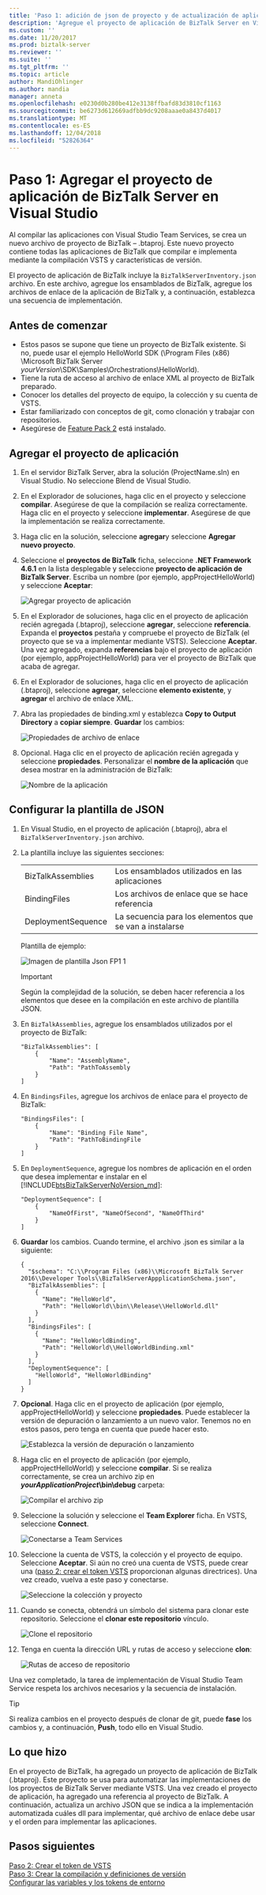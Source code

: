 ```yaml
---
title: 'Paso 1: adición de json de proyecto y de actualización de aplicación | Microsoft Docs'
description: 'Agregue el proyecto de aplicación de BizTalk Server en Visual Studio y actualizar el archivo BizTalkServerInventory.json con los archivos DLL, los archivos de enlace y secuencia de implementación de sus aplicaciones: Visual Studio Team Services'
ms.custom: ''
ms.date: 11/20/2017
ms.prod: biztalk-server
ms.reviewer: ''
ms.suite: ''
ms.tgt_pltfrm: ''
ms.topic: article
author: MandiOhlinger
ms.author: mandia
manager: anneta
ms.openlocfilehash: e0230d0b280be412e3138ffbafd83d3810cf1163
ms.sourcegitcommit: be6273d612669adfbb9dc9208aaae0a8437d4017
ms.translationtype: MT
ms.contentlocale: es-ES
ms.lasthandoff: 12/04/2018
ms.locfileid: "52826364"
---
```

# <a name="step-1-add-the-biztalk-server-application-project-in-visual-studio"></a>Paso 1: Agregar el proyecto de aplicación de BizTalk Server en Visual Studio

Al compilar las aplicaciones con Visual Studio Team Services, se crea un nuevo archivo de proyecto de BizTalk – .btaproj. Este nuevo proyecto contiene todas las aplicaciones de BizTalk que compilar e implementa mediante la compilación VSTS y características de versión. 

El proyecto de aplicación de BizTalk incluye la `BizTalkServerInventory.json` archivo. En este archivo, agregue los ensamblados de BizTalk, agregue los archivos de enlace de la aplicación de BizTalk y, a continuación, establezca una secuencia de implementación. 

## <a name="before-you-begin"></a>Antes de comenzar

* Estos pasos se supone que tiene un proyecto de BizTalk existente. Si no, puede usar el ejemplo HelloWorld SDK (\Program Files (x86) \Microsoft BizTalk Server *yourVersion*\SDK\Samples\Orchestrations\HelloWorld). 
* Tiene la ruta de acceso al archivo de enlace XML al proyecto de BizTalk preparado. 
* Conocer los detalles del proyecto de equipo, la colección y su cuenta de VSTS.
* Estar familiarizado con conceptos de git, como clonación y trabajar con repositorios. 
* Asegúrese de [Feature Pack 2](https://aka.ms/bts2016fp2) está instalado.

## <a name="add-the-application-project"></a>Agregar el proyecto de aplicación

1. En el servidor BizTalk Server, abra la solución (ProjectName.sln) en Visual Studio. No seleccione Blend de Visual Studio.

2. En el Explorador de soluciones, haga clic en el proyecto y seleccione **compilar**. Asegúrese de que la compilación se realiza correctamente. Haga clic en el proyecto y seleccione **implementar**. Asegúrese de que la implementación se realiza correctamente.

3. Haga clic en la solución, seleccione **agregar**y seleccione **Agregar nuevo proyecto**.

4. Seleccione el **proyectos de BizTalk** ficha, seleccione **.NET Framework 4.6.1** en la lista desplegable y seleccione **proyecto de aplicación de BizTalk Server**. Escriba un nombre (por ejemplo, appProjectHelloWorld) y seleccione **Aceptar**:  

    ![Agregar proyecto de aplicación](../core/media/add-application-project.png)

5. En el Explorador de soluciones, haga clic en el proyecto de aplicación recién agregada (.btaproj), seleccione **agregar**, seleccione **referencia**. Expanda el **proyectos** pestaña y compruebe el proyecto de BizTalk (el proyecto que se va a implementar mediante VSTS). Seleccione **Aceptar**.  
    Una vez agregado, expanda **referencias** bajo el proyecto de aplicación (por ejemplo, appProjectHelloWorld) para ver el proyecto de BizTalk que acaba de agregar. 

6. En el Explorador de soluciones, haga clic en el proyecto de aplicación (.btaproj), seleccione **agregar**, seleccione **elemento existente**, y **agregar** el archivo de enlace XML.

7. Abra las propiedades de binding.xml y establezca **Copy to Output Directory** a **copiar siempre**. **Guardar** los cambios:  

    ![Propiedades de archivo de enlace](../core/media/xml-binding-file-properties.png)

8. Opcional. Haga clic en el proyecto de aplicación recién agregada y seleccione **propiedades**. Personalizar el **nombre de la aplicación** que desea mostrar en la administración de BizTalk:  

    ![Nombre de la aplicación](../core/media/application-project-name.png)

## <a name="configure-the-json-template"></a>Configurar la plantilla de JSON

1. En Visual Studio, en el proyecto de aplicación (.btaproj), abra el `BizTalkServerInventory.json` archivo. 

2. La plantilla incluye las siguientes secciones: 

    | | |
    |---|---|
    |BizTalkAssemblies | Los ensamblados utilizados en las aplicaciones |
    |BindingFiles | Los archivos de enlace que se hace referencia|
    |DeploymentSequence | La secuencia para los elementos que se van a instalarse|
    
    Plantilla de ejemplo: 
    
    ![Imagen de plantilla Json FP1 1](../core/media/fp1-json-template-image-1.png)

    > [!IMPORTANT]
    > Según la complejidad de la solución, se deben hacer referencia a los elementos que desee en la compilación en este archivo de plantilla JSON.

3. En `BizTalkAssemblies`, agregue los ensamblados utilizados por el proyecto de BizTalk: 

    ```
    "BizTalkAssemblies": [
        {
            "Name": "AssemblyName",
            "Path": "PathToAssembly
        }
    ]
    ```

4. En `BindingsFiles`, agregue los archivos de enlace para el proyecto de BizTalk: 

    ```
    "BindingsFiles": [
        {
            "Name": "Binding File Name",
            "Path": "PathToBindingFile
        }
    ]
    ```

5. En `DeploymentSequence`, agregue los nombres de aplicación en el orden que desea implementar e instalar en el [!INCLUDE[btsBizTalkServerNoVersion_md](../includes/btsbiztalkservernoversion-md.md)]: 

    ```
    "DeploymentSequence": [
        {
            "NameOfFirst", "NameOfSecond", "NameOfThird"
        }
    ]
    ```


6. **Guardar** los cambios. Cuando termine, el archivo .json es similar a la siguiente: 

    ```
    {
      "$schema": "C:\\Program Files (x86)\\Microsoft BizTalk Server 2016\\Developer Tools\\BizTalkServerAppplicationSchema.json",
      "BizTalkAssemblies": [
        {
          "Name": "HelloWorld",
          "Path": "HelloWorld\\bin\\Release\\HelloWorld.dll"
        }
      ],
      "BindingsFiles": [
        {
          "Name": "HelloWorldBinding",
          "Path": "HelloWorld\\HelloWorldBinding.xml"
        }
      ],
      "DeploymentSequence": [
        "HelloWorld", "HelloWorldBinding"
      ]
    }
    ```

7. **Opcional**. Haga clic en el proyecto de aplicación (por ejemplo, appProjectHelloWorld) y seleccione **propiedades**. Puede establecer la versión de depuración o lanzamiento a un nuevo valor. Tenemos no en estos pasos, pero tenga en cuenta que puede hacer esto.  

    ![Establezca la versión de depuración o lanzamiento](../core/media/application-project-version.png)

8. Haga clic en el proyecto de aplicación (por ejemplo, appProjectHelloWorld) y seleccione **compilar**. Si se realiza correctamente, se crea un archivo zip en  **_yourApplicationProject_\bin\debug** carpeta:  

    ![Compilar el archivo zip](../core/media/application-project-zip-file.png)

9. Seleccione la solución y seleccione el **Team Explorer** ficha. En VSTS, seleccione **Connect**.  

    ![Conectarse a Team Services](../core/media/connect-team-services.png)

10. Seleccione la cuenta de VSTS, la colección y el proyecto de equipo. Seleccione **Aceptar**. Si aún no creó una cuenta de VSTS, puede crear una ([paso 2: crear el token VSTS](feature-pack-create-vsts-token.md) proporcionan algunas directrices). Una vez creado, vuelva a este paso y conectarse.  

    ![Seleccione la colección y proyecto](../core/media/team-collections-projects.png)

11. Cuando se conecta, obtendrá un símbolo del sistema para clonar este repositorio. Seleccione el **clonar este repositorio** vínculo.  

    ![Clone el repositorio](../core/media/vsts-clone-repository.png)

12. Tenga en cuenta la dirección URL y rutas de acceso y seleccione **clon**:  

    ![Rutas de acceso de repositorio](../core/media/clone-repo-paths.png)

Una vez completado, la tarea de implementación de Visual Studio Team Service respeta los archivos necesarios y la secuencia de instalación. 

> [!TIP]
> Si realiza cambios en el proyecto después de clonar de git, puede **fase** los cambios y, a continuación, **Push**, todo ello en Visual Studio. 

## <a name="what-you-did"></a>Lo que hizo

En el proyecto de BizTalk, ha agregado un proyecto de aplicación de BizTalk (.btaproj). Este proyecto se usa para automatizar las implementaciones de los proyectos de BizTalk Server mediante VSTS. Una vez creado el proyecto de aplicación, ha agregado una referencia al proyecto de BizTalk. A continuación, actualiza un archivo JSON que se indica a la implementación automatizada cuáles dll para implementar, qué archivo de enlace debe usar y el orden para implementar las aplicaciones. 

## <a name="next-steps"></a>Pasos siguientes
[Paso 2: Crear el token de VSTS](feature-pack-create-vsts-token.md)  
[Paso 3: Crear la compilación y definiciones de versión](feature-pack-add-build-release-definitions.md)  
[Configurar las variables y los tokens de entorno](configure-environmental-tokens-and-variables-for-automatic-deployment.md)
